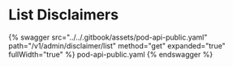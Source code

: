 # List Disclaimers

{% swagger src="../../.gitbook/assets/pod-api-public.yaml" path="/v1/admin/disclaimer/list" method="get" expanded="true" fullWidth="true" %} pod-api-public.yaml {% endswagger %}
